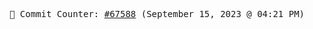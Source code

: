 <p align="center">
    <samp>
        📮 Commit Counter: <a href="https://github.com/Javascript-void0/Javascript-void0/commits/main">#67588</a> (September 15, 2023 @ 04:21 PM)
    </samp>
</p>